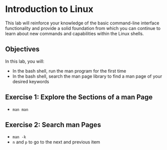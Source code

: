 # Introduction to Linux

This lab will reinforce your knowledge of the basic command-line interface functionality and provide a solid foundation from which you can continue to learn about new commands and capabilities within the Linux shells.

## Objectives
In this lab, you will:

- In the bash shell, run the man program for the first time
- In the bash shell, search the man page library to find a man page of your desired keywords

## Exercise 1: Explore the Sections of a man Page

- `man man`

## Exercise 2: Search man Pages

- `man -k`
- `n` and `p` to go to the next and previous item